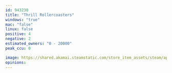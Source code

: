 ```yaml
---
id: 943230
title: "Thrill Rollercoasters"
windows: "true"
mac: "false"
linux: false
positive: 4
negative: 2
estimated_owners: "0 - 20000"
peak_ccu: 0

image: https://shared.akamai.steamstatic.com/store_item_assets/steam/apps/943230/header.jpg?t=1574963454
opinions:
---
```

